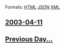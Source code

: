 
Formats: [HTML](2003/04/11/index.html)  [JSON](2003/04/11/index.json)  [XML](2003/04/11/index.xml)  

## [2003-04-11](/news/2003/04/11/index.md)

## [Previous Day...](/news/2003/04/10/index.md)

